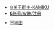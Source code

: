 * [🌐关于群主-KAMIKU](https://kamikuz.cn)
* [🔒账号/皮肤/注册](http://s24.natfrp.org:25159/)
* [⛩️地图](http://s27.natfrp.org:25159/)
